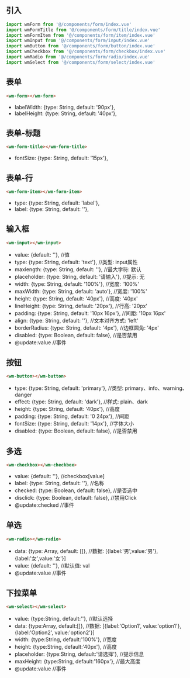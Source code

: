 ## 引入
```javascript
import wmForm from '@/components/form/index.vue'
import wmFormTitle from '@/components/form/title/index.vue'
import wmFormItem from '@/components/form/item/index.vue'
import wmInput from '@/components/form/input/index.vue'
import wmButton from '@/components/form/button/index.vue'
import wmCheckbox from '@/components/form/checkbox/index.vue'
import wmRadio from '@/components/form/radio/index.vue'
import wmSelect from '@/components/form/select/index.vue'
```

## 表单
```html
<wm-form></wm-form>
```
- labelWidth: {type: String, default: '90px'},
- labelHeight: {type: String, default: '40px'},

## 表单-标题
```html
<wm-form-title></wm-form-title>
```
- fontSize: {type: String, default: '15px'},

## 表单-行
```html
<wm-form-item></wm-form-item>
```
- type: {type: String, default: 'label'},
- label: {type: String, default: ''},

## 输入框
```html
<wm-input></wm-input>
```
- value: {default: ''},                             //值
- type: {type: String, default: 'text'},            //类型: input属性
- maxlength: {type: String, default: ''},           //最大字符: 默认
- placeholder: {type: String, default: '请输入'},   //提示: 无
- width: {type: String, default: '100%'},           //宽度: '100%'
- maxWidth: {type: String, default: 'auto'},        //宽度: '100%'
- height: {type: String, default: '40px'},          //高度: '40px'
- lineHeight: {type: String, default: '20px'},      //行高: '20px'
- padding: {type: String, default: '10px 16px'},    //间距: '10px 16px'
- align: {type: String, default: ''},               //文本对齐方式: 'left'
- borderRadius: {type: String, default: '4px'},     //边框圆角: '4px'
- disabled: {type: Boolean, default: false},        //是否禁用
- @update:value //事件

## 按钮
```html
<wm-button></wm-button>
```
- type: {type: String, default: 'primary'},   //类型: primary、info、warning、danger
- effect: {type: String, default: 'dark'},    //样式: plain、dark
- height: {type: String, default: '40px'},    //高度
- padding: {type: String, default: '0 24px'}, //间距
- fontSize: {type: String, default: '14px'},  //字体大小
- disabled: {type: Boolean, default: false},  //是否禁用

## 多选
```html
<wm-checkbox></wm-checkbox>
```
- value: {default: ''},                       //checkbox[value]
- label: {type: String, default: ''},         //名称
- checked: {type: Boolean, default: false},   //是否选中
- disclick: {type: Boolean, default: false},  //禁用Click
- @update:checked                             //事件

## 单选
```html
<wm-radio></wm-radio>
```
- data: {type: Array, default: []}, //数据: [{label:'男',value:'男'},{label:'女',value:'女'}]
- value: {default: ''},             //默认值: val
- @update:value                     //事件


## 下拉菜单
```html
<wm-select></wm-select>
```
- value: {type:String, default:''},               //默认选择
- data: {type:Array, default:[]},                 //数据: [{label:'Option1', value:'option1'},{label:'Option2', value:'option2'}]
- width: {type:String, default:'100%'},           //宽度
- height: {type:String, default:'40px'},          //高度
- placeholder: {type:String, default:'请选择'},   //提示信息
- maxHeight: {type:String, default:'160px'},      //最大高度
- @update:value                                 //事件
